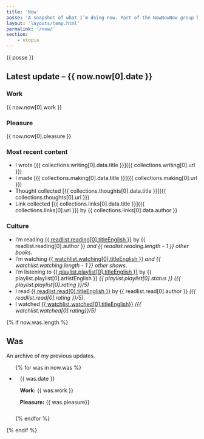 ```yaml
---
title: 'Now'
posse: 'A snapshot of what I’m doing now. Part of the NowNowNow group https://nownownow.com/about.'
layout: 'layouts/temp.html'
permalink: '/now/'
section:
    - utopia
---
```


<div class="posse">{{ posse }}</div>

## Latest update – {{ now.now[0].date }}

### Work

{{ now.now[0].work }}

### Pleasure

{{ now.now[0].pleasure }}

### Most recent content

- I wrote [{{ collections.writing[0].data.title }}]({{ collections.writing[0].url }})
- I made [{{ collections.making[0].data.title }}]({{ collections.making[0].url }})
- Thought collected [{{ collections.thoughts[0].data.title }}]({{ collections.thoughts[0].url }})
- Link collected [{{ collections.links[0].data.title }}]({{ collections.links[0].url }}) by {{ collections.links[0].data.author }}

### Culture

- I’m reading [{{ readlist.reading[0].titleEnglish }}](/reading/#reading) by {{ readlist.reading[0].author }} *and {{ readlist.reading.length - 1 }} other books*.
- I’m watching [{{ watchlist.watching[0].titleEnglish }}](/watching/#watching) *and {{ watchlist.watching.length - 1 }} other shows*.
- I’m listening to [{{ playlist.playlist[0].titleEnglish }}](/listening/) by {{ playlist.playlist[0].artistEnglish }} *{{ playlist.playlist[0].status }} ({{ playlist.playlist[0].rating }}/5)*
- I read [{{ readlist.read[0].titleEnglish }}](/reading/#read) by {{ readlist.read[0].author }} *({{ readlist.read[0].rating }}/5)*.
- I watched [{{ watchlist.watched[0].titleEnglish}}](/watching/#watched) *({{ watchlist.watched[0].rating}}/5)*


{% if now.was.length %}
## Was

An archive of my previous updates.

<ul class="list reset-list list--divided">
{% for was in now.was %}
<li style="padding: 0.75rem;">
{{ was.date }}

**Work:** {{ was.work }}

**Pleasure:** {{ was.pleasure}}
</li>
{% endfor %}
</ul>
{% endif %}